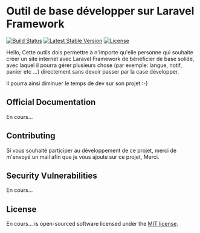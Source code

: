 # Outil de base développer sur Laravel Framework

[![Build Status](https://travis-ci.org/laravel/framework.svg)](https://travis-ci.org/laravel/framework)
[![Latest Stable Version](https://poser.pugx.org/laravel/framework/v/stable.svg)](https://packagist.org/packages/laravel/framework)
[![License](https://poser.pugx.org/laravel/framework/license.svg)](https://packagist.org/packages/laravel/framework)

Hello, Cette outils dois permettre à n'importe qu'elle personne qui souhaite créer un site internet avec Laravel Framework
de bénéficier de base solide, avec laquel il pourra gérer plusieurs chose (par exemple: langue, notif, panier etc ...) directement
sans devoir passer par la case développer.

Il pourra ainsi diminuer le temps de dev sur son projet :-)

## Official Documentation

En cours...

## Contributing

Si vous souhaité participer au développement de ce projet, merci de m'envoyé un mail afin que je vous ajoute sur ce projet,
Merci.

## Security Vulnerabilities

En cours...

## License

En cours... is open-sourced software licensed under the [MIT license](http://opensource.org/licenses/MIT).
